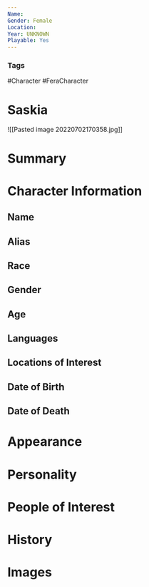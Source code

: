 ```yaml
---
Name: 
Gender: Female
Location: 
Year: UNKNOWN
Playable: Yes
---
```


### Tags
#Character #FeraCharacter 

# Saskia
![[Pasted image 20220702170358.jpg]]

# Summary


# Character Information

## Name

## Alias

## Race

## Gender

## Age

## Languages

## Locations of Interest

## Date of Birth

## Date of Death

# Appearance

# Personality

# People of Interest

# History

# Images
